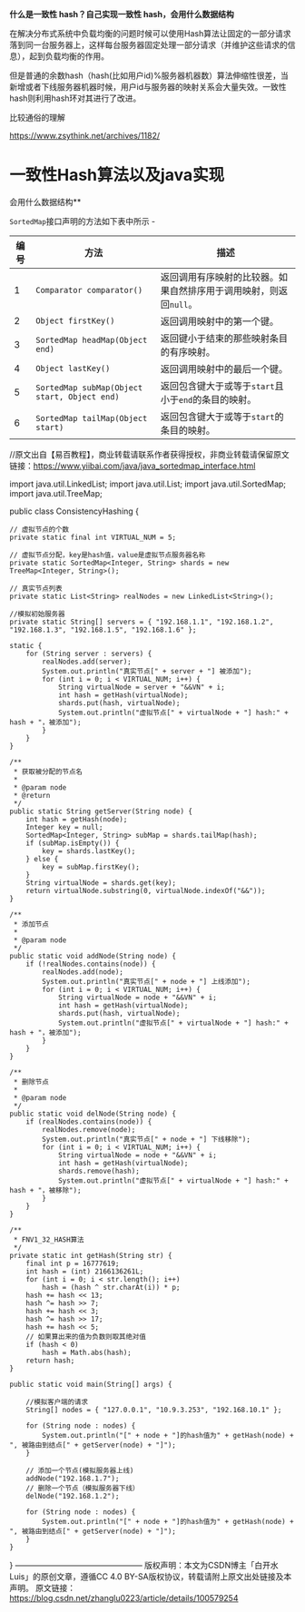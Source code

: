 **什么是一致性 hash？自己实现一致性 hash，会用什么数据结构**

在解决分布式系统中负载均衡的问题时候可以使用Hash算法让固定的一部分请求落到同一台服务器上，这样每台服务器固定处理一部分请求（并维护这些请求的信息），起到负载均衡的作用。

但是普通的余数hash（hash(比如用户id)%服务器机器数）算法伸缩性很差，当新增或者下线服务器机器时候，用户id与服务器的映射关系会大量失效。一致性hash则利用hash环对其进行了改进。

比较通俗的理解

https://www.zsythink.net/archives/1182/





# 一致性Hash算法以及java实现

会用什么数据结构**

`SortedMap`接口声明的方法如下表中所示 - 

| 编号 | 方法                                         | 描述                                                         |
| ---- | -------------------------------------------- | ------------------------------------------------------------ |
| 1    | `Comparator comparator()`                    | 返回调用有序映射的比较器。如果自然排序用于调用映射，则返回`null`。 |
| 2    | `Object firstKey()`                          | 返回调用映射中的第一个键。                                   |
| 3    | `SortedMap headMap(Object end)`              | 返回键小于结束的那些映射条目的有序映射。                     |
| 4    | `Object lastKey()`                           | 返回调用映射中的最后一个键。                                 |
| 5    | `SortedMap subMap(Object start, Object end)` | 返回包含键大于或等于`start`且小于`end`的条目的映射。         |
| 6    | `SortedMap tailMap(Object start)`            | 返回包含键大于或等于`start`的条目的映射。                    |

//原文出自【易百教程】，商业转载请联系作者获得授权，非商业转载请保留原文链接：https://www.yiibai.com/java/java_sortedmap_interface.html 

import java.util.LinkedList;
import java.util.List;
import java.util.SortedMap;
import java.util.TreeMap;

public class ConsistencyHashing {

    // 虚拟节点的个数
    private static final int VIRTUAL_NUM = 5;
     
    // 虚拟节点分配，key是hash值，value是虚拟节点服务器名称
    private static SortedMap<Integer, String> shards = new TreeMap<Integer, String>();
     
    // 真实节点列表
    private static List<String> realNodes = new LinkedList<String>();
     
    //模拟初始服务器
    private static String[] servers = { "192.168.1.1", "192.168.1.2", "192.168.1.3", "192.168.1.5", "192.168.1.6" };
     
    static {
        for (String server : servers) {
            realNodes.add(server);
            System.out.println("真实节点[" + server + "] 被添加");
            for (int i = 0; i < VIRTUAL_NUM; i++) {
                String virtualNode = server + "&&VN" + i;
                int hash = getHash(virtualNode);
                shards.put(hash, virtualNode);
                System.out.println("虚拟节点[" + virtualNode + "] hash:" + hash + "，被添加");
            }
        }
    }
     
    /**
     * 获取被分配的节点名
     * 
     * @param node
     * @return
     */
    public static String getServer(String node) {
        int hash = getHash(node);
        Integer key = null;
        SortedMap<Integer, String> subMap = shards.tailMap(hash);
        if (subMap.isEmpty()) {
            key = shards.lastKey();
        } else {
            key = subMap.firstKey();
        }
        String virtualNode = shards.get(key);
        return virtualNode.substring(0, virtualNode.indexOf("&&"));
    }
     
    /**
     * 添加节点
     * 
     * @param node
     */
    public static void addNode(String node) {
        if (!realNodes.contains(node)) {
            realNodes.add(node);
            System.out.println("真实节点[" + node + "] 上线添加");
            for (int i = 0; i < VIRTUAL_NUM; i++) {
                String virtualNode = node + "&&VN" + i;
                int hash = getHash(virtualNode);
                shards.put(hash, virtualNode);
                System.out.println("虚拟节点[" + virtualNode + "] hash:" + hash + "，被添加");
            }
        }
    }
     
    /**
     * 删除节点
     * 
     * @param node
     */
    public static void delNode(String node) {
        if (realNodes.contains(node)) {
            realNodes.remove(node);
            System.out.println("真实节点[" + node + "] 下线移除");
            for (int i = 0; i < VIRTUAL_NUM; i++) {
                String virtualNode = node + "&&VN" + i;
                int hash = getHash(virtualNode);
                shards.remove(hash);
                System.out.println("虚拟节点[" + virtualNode + "] hash:" + hash + "，被移除");
            }
        }
    }
     
    /**
     * FNV1_32_HASH算法
     */
    private static int getHash(String str) {
        final int p = 16777619;
        int hash = (int) 2166136261L;
        for (int i = 0; i < str.length(); i++)
            hash = (hash ^ str.charAt(i)) * p;
        hash += hash << 13;
        hash ^= hash >> 7;
        hash += hash << 3;
        hash ^= hash >> 17;
        hash += hash << 5;
        // 如果算出来的值为负数则取其绝对值
        if (hash < 0)
            hash = Math.abs(hash);
        return hash;
    }
     
    public static void main(String[] args) {
        
        //模拟客户端的请求
        String[] nodes = { "127.0.0.1", "10.9.3.253", "192.168.10.1" };
        
        for (String node : nodes) {
            System.out.println("[" + node + "]的hash值为" + getHash(node) + ", 被路由到结点[" + getServer(node) + "]");
        }
        
        // 添加一个节点(模拟服务器上线)
        addNode("192.168.1.7");
        // 删除一个节点（模拟服务器下线）
        delNode("192.168.1.2");
     
        for (String node : nodes) {
            System.out.println("[" + node + "]的hash值为" + getHash(node) + ", 被路由到结点[" + getServer(node) + "]");
        }
    }
}
————————————————
版权声明：本文为CSDN博主「白开水Luis」的原创文章，遵循CC 4.0 BY-SA版权协议，转载请附上原文出处链接及本声明。
原文链接：https://blog.csdn.net/zhanglu0223/article/details/100579254